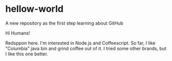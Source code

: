 # hellow-world
A new repository as the first step learning about GitHub

Hi Humans!

Redsppon here.  I'm interested in Node.js and Coffeescript.
So far, I like "Columbia" java bin and grind coffee out of it.
I tried some other brands, but I like this one better.
